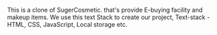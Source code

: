 This is a clone of SugerCosmetic. that's provide E-buying facility and makeup items. We use this text Stack to create our project, Text-stack - HTML, CSS, JavaScript, Local storage etc.

